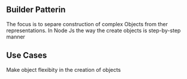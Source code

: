 ## Builder Patterin 

The focus is to separe construction of complex Objects from ther representations. In Node Js
the way the create objects is step-by-step manner

## Use Cases 

Make object flexibity in the creation of objects

